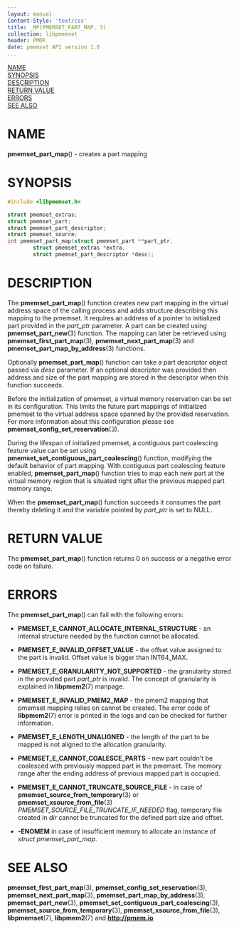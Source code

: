 ```yaml
---
layout: manual
Content-Style: 'text/css'
title: _MP(PMEMSET_PART_MAP, 3)
collection: libpmemset
header: PMDK
date: pmemset API version 1.0
...
```


[comment]: <> (SPDX-License-Identifier: BSD-3-Clause)
[comment]: <> (Copyright 2020, Intel Corporation)

[comment]: <> (pmemset_part_map.3 -- man page for libpmemset pmemset_part_map operation)

[NAME](#name)<br />
[SYNOPSIS](#synopsis)<br />
[DESCRIPTION](#description)<br />
[RETURN VALUE](#return-value)<br />
[ERRORS](#errors)<br />
[SEE ALSO](#see-also)<br />

# NAME #

**pmemset_part_map**() - creates a part mapping

# SYNOPSIS #

```c
#include <libpmemset.h>

struct pmemset_extras;
struct pmemset_part;
struct pmemset_part_descriptor;
struct pmemset_source;
int pmemset_part_map(struct pmemset_part **part_ptr,
		struct pmemset_extras *extra,
		struct pmemset_part_descriptor *desc);
```

# DESCRIPTION #

The **pmemset_part_map**() function creates new part mapping in the virtual address space
of the calling process and adds structure describing this mapping to the pmemset. It requires
an address of a pointer to initialized part provided in the *part_ptr* parameter. A part can be created using
**pmemset_part_new**(3) function. The mapping can later be retrieved using **pmemset_first_part_map**(3),
**pmemset_next_part_map**(3) and **pmemset_part_map_by_address**(3) functions.

Optionally **pmemset_part_map**() function can take a part descriptor object passed via *desc* parameter.
If an optional descriptor was provided then address and size of the part mapping are stored in the
descriptor when this function succeeds.

Before the initialization of pmemset, a virtual memory reservation can be set in its configuration.
This limits the future part mappings of initialized pmemset to the virtual address space spanned by the provided
reservation. For more information about this configuration please see **pmemset_config_set_reservation**(3).

During the lifespan of initialized pmemset, a contiguous part coalescing feature value can
be set using **pmemset_set_contiguous_part_coalescing**() function, modifying the default behavior of
part mapping. With contiguous part coalescing feature enabled, **pmemset_part_map**() function tries to map each
new part at the virtual memory region that is situated right after the previous mapped part memory range.

When the **pmemset_part_map**() function succeeds it consumes the part thereby deleting it and
the variable pointed by *part_ptr* is set to NULL.

# RETURN VALUE #

The **pmemset_part_map**() function returns 0 on success
or a negative error code on failure.

# ERRORS #

The **pmemset_part_map**() can fail with the following errors:

* **PMEMSET_E_CANNOT_ALLOCATE_INTERNAL_STRUCTURE** - an internal structure
needed by the function cannot be allocated.

* **PMEMSET_E_INVALID_OFFSET_VALUE** - the offset value assigned to the part
is invalid. Offset value is bigger than INT64_MAX.

* **PMEMSET_E_GRANULARITY_NOT_SUPPORTED** - the granularity stored in the
provided part *part_ptr* is invalid. The concept of granularity is explained
in **libpmem2**(7) manpage.

* **PMEMSET_E_INVALID_PMEM2_MAP** - the pmem2 mapping that pmemset mapping relies on
cannot be created. The error code of **libpmem2**(7) error is printed in the logs and
can be checked for further information.

* **PMEMSET_E_LENGTH_UNALIGNED** - the length of the part to be mapped is not aligned
to the allocation granularity.

* **PMEMSET_E_CANNOT_COALESCE_PARTS** - new part couldn't be coalesced with previously
mapped part in the pmemset. The memory range after the ending address of previous
mapped part is occupied.

* **PMEMSET_E_CANNOT_TRUNCATE_SOURCE_FILE** - in case of **pmemset_source_from_temporary**(3)
or **pmemset_xsource_from_file**(3) *PMEMSET_SOURCE_FILE_TRUNCATE_IF_NEEDED* flag,
temporary file created in *dir* cannot be truncated for the defined part size and offset.

* **-ENOMEM** in case of insufficient memory to allocate an instance
of *struct pmemset_part_map*.

# SEE ALSO #

**pmemset_first_part_map**(3), **pmemset_config_set_reservation**(3),
**pmemset_next_part_map**(3), **pmemset_part_map_by_address**(3),
**pmemset_part_new**(3), **pmemset_set_contiguous_part_coalescing**(3),
**pmemset_source_from_temporary**(3), **pmemset_xsource_from_file**(3),
**libpmemset**(7), **libpmem2**(7) and **<http://pmem.io>**
